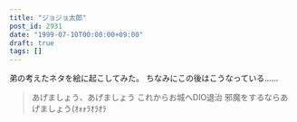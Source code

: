 ```yaml
---
title: "ジョジョ太郎"
post_id: 2931
date: "1999-07-10T00:00:00+09:00"
draft: true
tags: []
---
```



弟の考えたネタを絵に起こしてみた。 ちなみにこの後はこうなっている……

> あげましょう、あげましょう これからお城へDIO退治 邪魔をするならあげましょう(ｵｫｫﾗｵﾗｵﾗ
